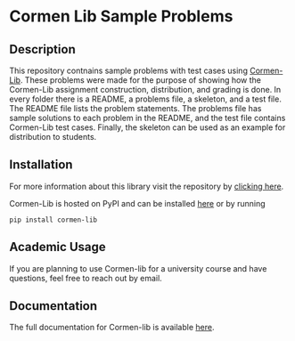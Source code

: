 # Cormen Lib Sample Problems
## Description
This repository contnains sample problems with test cases using [Cormen-Lib](https://pypi.org/project/cormen-lib/1.0.2/). These problems were made for the purpose of showing how the Cormen-Lib assignment construction, distribution, and grading is done. In every folder there is a README, a problems file, a skeleton, and a test file. The README file lists the problem statements. The problems file has sample solutions to each problem in the README, and the test file contains Cormen-Lib test cases. Finally, the skeleton can be used as an example for distribution to students.

## Installation

For more information about this library visit the repository by [clicking here](https://github.com/Cormen-Lib-Developers/Cormen-Lib).

Cormen-Lib is hosted on PyPI and can be installed [here](https://pypi.org/project/cormen-lib/1.0.2/) or by running
```
pip install cormen-lib
```
## Academic Usage

If you are planning to use Cormen-lib for a university course and have questions, feel free to reach out by email.

## Documentation

The full documentation for Cormen-lib is available [here](https://cormen-lib-developers.github.io/Cormen-Lib/).